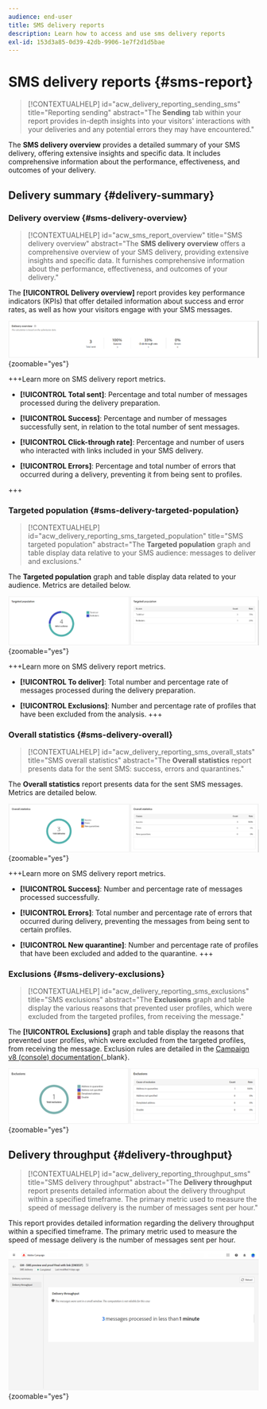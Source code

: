 ```yaml
---
audience: end-user
title: SMS delivery reports
description: Learn how to access and use sms delivery reports
exl-id: 153d3a85-0d39-42db-9906-1e7f2d1d5bae
---
```

# SMS delivery reports {#sms-report}

>[!CONTEXTUALHELP]
>id="acw_delivery_reporting_sending_sms"
>title="Reporting sending"
>abstract="The **Sending** tab within your report provides in-depth insights into your visitors' interactions with your deliveries and any potential errors they may have encountered."

The **SMS delivery overview** provides a detailed summary of your SMS delivery, offering extensive insights and specific data. It includes comprehensive information about the performance, effectiveness, and outcomes of your delivery.

## Delivery summary {#delivery-summary}

### Delivery overview {#sms-delivery-overview}

>[!CONTEXTUALHELP]
>id="acw_sms_report_overview"
>title="SMS delivery overview"
>abstract="The **SMS delivery overview** offers a comprehensive overview of your SMS delivery, providing extensive insights and specific data. It furnishes comprehensive information about the performance, effectiveness, and outcomes of your delivery."

The **[!UICONTROL Delivery overview]** report provides key performance indicators (KPIs) that offer detailed information about success and error rates, as well as how your visitors engage with your SMS messages.

![Description: The image shows the Delivery overview report, which includes KPIs such as success rates, error rates, and visitor engagement.](assets/reporting_sms_3.png){zoomable="yes"}

+++Learn more on SMS delivery report metrics.

* **[!UICONTROL Total sent]**: Percentage and total number of messages processed during the delivery preparation.

* **[!UICONTROL Success]**: Percentage and number of messages successfully sent, in relation to the total number of sent messages.

* **[!UICONTROL Click-through rate]**: Percentage and number of users who interacted with links included in your SMS delivery.

* **[!UICONTROL Errors]**: Percentage and total number of errors that occurred during a delivery, preventing it from being sent to profiles.

+++

### Targeted population {#sms-delivery-targeted-population}

>[!CONTEXTUALHELP]
>id="acw_delivery_reporting_sms_targeted_population"
>title="SMS targeted population"
>abstract="The **Targeted population** graph and table display data relative to your SMS audience: messages to deliver and exclusions."

The **Targeted population** graph and table display data related to your audience. Metrics are detailed below.

![Description: The image shows the Targeted population graph and table, which include metrics such as messages to deliver and exclusions.](assets/reporting_sms_4.png){zoomable="yes"}

+++Learn more on SMS delivery report metrics.

* **[!UICONTROL To deliver]**: Total number and percentage rate of messages processed during the delivery preparation.

* **[!UICONTROL Exclusions]**: Number and percentage rate of profiles that have been excluded from the analysis.
+++

### Overall statistics {#sms-delivery-overall}

>[!CONTEXTUALHELP]
>id="acw_delivery_reporting_sms_overall_stats"
>title="SMS overall statistics"
>abstract="The **Overall statistics** report presents data for the sent SMS: success, errors and quarantines."

The **Overall statistics** report presents data for the sent SMS messages. Metrics are detailed below.

![Description: The image shows the Overall statistics report, which includes metrics such as success rates, errors, and quarantines.](assets/reporting_sms_5.png){zoomable="yes"}

+++Learn more on SMS delivery report metrics.

* **[!UICONTROL Success]**: Number and percentage rate of messages processed successfully.

* **[!UICONTROL Errors]**: Total number and percentage rate of errors that occurred during delivery, preventing the messages from being sent to certain profiles.

* **[!UICONTROL New quarantine]**: Number and percentage rate of profiles that have been excluded and added to the quarantine.
+++

### Exclusions {#sms-delivery-exclusions}

>[!CONTEXTUALHELP]
>id="acw_delivery_reporting_sms_exclusions"
>title="SMS exclusions"
>abstract="The **Exclusions** graph and table display the various reasons that prevented user profiles, which were excluded from the targeted profiles, from receiving the message."

The **[!UICONTROL Exclusions]** graph and table display the reasons that prevented user profiles, which were excluded from the targeted profiles, from receiving the message. Exclusion rules are detailed in the [Campaign v8 (console) documentation](https://experienceleague.adobe.com/docs/campaign/campaign-v8/send/failures/delivery-failures.html#sms-quarantines){_blank}.

![Description: The image shows the Exclusions graph and table, which detail the reasons for excluding user profiles from receiving messages.](assets/reporting_sms_6.png){zoomable="yes"}

## Delivery throughput {#delivery-throughput}

>[!CONTEXTUALHELP]
>id="acw_delivery_reporting_throughput_sms"
>title="SMS delivery throughput"
>abstract="The **Delivery throughput** report presents detailed information about the delivery throughput within a specified timeframe. The primary metric used to measure the speed of message delivery is the number of messages sent per hour."

This report provides detailed information regarding the delivery throughput within a specified timeframe. The primary metric used to measure the speed of message delivery is the number of messages sent per hour.

![Description: The image shows the Delivery throughput report, which includes metrics such as the number of messages sent per hour within a specified timeframe.](assets/reporting_sms_2.png){zoomable="yes"}